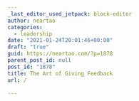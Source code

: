 ```yaml
---
_last_editor_used_jetpack: block-editor
author: neartao
categories:
  - leadership
date: "2021-01-24T20:01:46+00:00"
draft: "true"
guid: https://neartao.com/?p=1878
parent_post_id: null
post_id: "1878"
title: The Art of Giving Feedback
url: /

---
```


